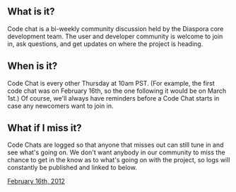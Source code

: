 ## What is it?
Code chat is a bi-weekly community discussion held by the Diaspora core development team. The user and developer community is welcome to join in, ask questions, and get updates on where the project is heading.

## When is it?

Code Chat is every other Thursday at 10am PST. (For example, the first code chat was on February 16th, so the one following it would be on March 1st.) Of course, we'll always have reminders before a Code Chat starts in case any newcomers want to join in.

## What if I miss it?

Code Chats are logged so that anyone that misses out can still tune in and see what's going on. We don't want anybody in our community to miss the chance to get in the know as to what's going on with the project, so logs will constantly be published and linked to below.

[February 16th, 2012](http://pastebin.com/z1rkBCUN)